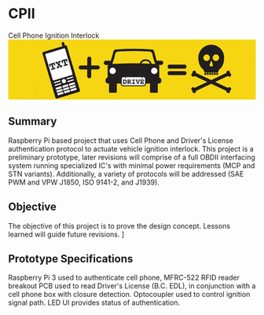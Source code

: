 # CPII
Cell Phone Ignition Interlock
![](https://github.com/morganjlw/CPII/blob/master/texting%20and%20driving.jpg)

## Summary
Raspberry Pi based project that uses Cell Phone and Driver's License authentication protocol to actuate vehicle ignition interlock. This project is a preliminary prototype, later revisions will comprise of a full OBDII interfacing system running specialized IC's with minimal power requirements (MCP and STN variants). Additionally, a variety of protocols will be addressed (SAE PWM and VPW J1850, ISO 9141-2, and J1939).

## Objective
The objective of this project is to prove the design concept. Lessons learned will guide future revisions. ]

## Prototype Specifications
Raspberry Pi 3 used to authenticate cell phone, MFRC-522 RFID reader breakout PCB used to read Driver's License (B.C. EDL), in conjunction with a cell phone box with closure detection. Optocoupler used to control ignition signal path. LED UI provides status of authentication.
